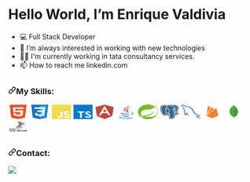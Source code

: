<h1>Hello World, I’m Enrique Valdivia</h1>

- 💻 Full Stack Developer
- 👀 I’m always interested in working with new technologies
- 👨‍💻 I'm currently working in tata consultancy services.
- 📫 How to reach me linkedin.com

<h2></h2>
<h3><a id="user-content-my-skills" class="anchor" aria-hidden="true" href="#my-skills"><svg class="octicon octicon-link" viewBox="0 0 16 16" version="1.1" width="16" height="16" aria-hidden="true"><path fill-rule="evenodd" d="M7.775 3.275a.75.75 0 001.06 1.06l1.25-1.25a2 2 0 112.83 2.83l-2.5 2.5a2 2 0 01-2.83 0 .75.75 0 00-1.06 1.06 3.5 3.5 0 004.95 0l2.5-2.5a3.5 3.5 0 00-4.95-4.95l-1.25 1.25zm-4.69 9.64a2 2 0 010-2.83l2.5-2.5a2 2 0 012.83 0 .75.75 0 001.06-1.06 3.5 3.5 0 00-4.95 0l-2.5 2.5a3.5 3.5 0 004.95 4.95l1.25-1.25a.75.75 0 00-1.06-1.06l-1.25 1.25a2 2 0 01-2.83 0z"></path></svg></a>My Skills:</h3>
<div>
	<a target="_blank" rel="noopener noreferrer" href="https://raw.githubusercontent.com/devicons/devicon/master/icons/html5/html5-original.svg"><img align="center" alt="EnriqueValdivia-HTML" height="30" width="40" src="https://raw.githubusercontent.com/devicons/devicon/master/icons/html5/html5-original.svg" style="max-width: 100%;"></a>
	<a target="_blank" rel="noopener noreferrer" href="https://raw.githubusercontent.com/devicons/devicon/master/icons/css3/css3-original.svg"><img align="center" alt="EnriqueValdivia-CSS" height="30" width="40" src="https://raw.githubusercontent.com/devicons/devicon/master/icons/css3/css3-original.svg" style="max-width: 100%;"></a>
	<a target="_blank" rel="noopener noreferrer" href="https://raw.githubusercontent.com/devicons/devicon/master/icons/javascript/javascript-plain.svg"><img align="center" alt="EnriqueValdivia-JS" height="30" width="40" src="https://raw.githubusercontent.com/devicons/devicon/master/icons/javascript/javascript-plain.svg" style="max-width: 100%;"></a>
	<a target="_blank" rel="noopener noreferrer" href="https://raw.githubusercontent.com/devicons/devicon/master/icons/typescript/typescript-plain.svg"><img align="center" alt="EnriqueValdivia-TS" height="30" width="40" src="https://raw.githubusercontent.com/devicons/devicon/master/icons/typescript/typescript-plain.svg" style="max-width: 100%;"></a>
	<a target="_blank" rel="noopener noreferrer" href="https://raw.githubusercontent.com/devicons/devicon/master/icons/angularjs/angularjs-plain.svg"><img align="center" alt="EnriqueValdivia-Angular" height="30" width="40" src="https://raw.githubusercontent.com/devicons/devicon/master/icons/angularjs/angularjs-plain.svg" style="max-width: 100%;"></a>
  <a target="_blank" rel="noopener noreferrer" href="https://raw.githubusercontent.com/devicons/devicon/master/icons/java/java-original.svg"><img align="center" alt="EnriqueValdivia-Java" height="30" width="40" src="https://raw.githubusercontent.com/devicons/devicon/master/icons/java/java-original.svg" style="max-width: 100%;"></a>
  <a target="_blank" rel="noopener noreferrer" href="https://raw.githubusercontent.com/devicons/devicon/master/icons/spring/spring-original.svg"><img align="center" alt="EnriqueValdivia-Spring" height="30" width="40" src="https://raw.githubusercontent.com/devicons/devicon/master/icons/spring/spring-original.svg" style="max-width: 100%;"></a>
  <a target="_blank" rel="noopener noreferrer" href="https://raw.githubusercontent.com/devicons/devicon/master/icons/postgresql/postgresql-original.svg"><img align="center" alt="EnriqueValdivia-PostgreSQL" height="30" width="40" src="https://raw.githubusercontent.com/devicons/devicon/master/icons/postgresql/postgresql-original.svg" style="max-width: 100%;"></a>
  <a target="_blank" rel="noopener noreferrer" href="https://raw.githubusercontent.com/devicons/devicon/master/icons/mysql/mysql-original.svg"><img align="center" alt="EnriqueValdivia-MySQL" height="30" width="40" src="https://raw.githubusercontent.com/devicons/devicon/master/icons/mysql/mysql-original.svg" style="max-width: 100%;"></a>
  <a target="_blank" rel="noopener noreferrer" href="https://raw.githubusercontent.com/devicons/devicon/master/icons/firebase/firebase-plain.svg"><img align="center" alt="EnriqueValdivia-Firebase" height="30" width="40" src="https://raw.githubusercontent.com/devicons/devicon/master/icons/firebase/firebase-plain.svg" style="max-width: 100%;"></a>
  <a target="_blank" rel="noopener noreferrer" href="https://raw.githubusercontent.com/devicons/devicon/master/icons/mongodb/mongodb-original.svg"><img align="center" alt="EnriqueValdivia-MongoDB" height="30" width="40" src="https://raw.githubusercontent.com/devicons/devicon/master/icons/mongodb/mongodb-original.svg" style="max-width: 100%;"></a>
  <a target="_blank" rel="noopener noreferrer" href="https://raw.githubusercontent.com/devicons/devicon/master/icons/microsoftsqlserver/microsoftsqlserver-plain-wordmark.svg"><img align="center" alt="EnriqueValdivia-SQL Server" height="30" width="40" src="https://raw.githubusercontent.com/devicons/devicon/master/icons/microsoftsqlserver/microsoftsqlserver-plain-wordmark.svg" style="max-width: 100%;"></a>
</div>
<h2></h2>
<h3><a id="user-content-contact" class="anchor" aria-hidden="true" href="#contact"><svg class="octicon octicon-link" viewBox="0 0 16 16" version="1.1" width="16" height="16" aria-hidden="true"><path fill-rule="evenodd" d="M7.775 3.275a.75.75 0 001.06 1.06l1.25-1.25a2 2 0 112.83 2.83l-2.5 2.5a2 2 0 01-2.83 0 .75.75 0 00-1.06 1.06 3.5 3.5 0 004.95 0l2.5-2.5a3.5 3.5 0 00-4.95-4.95l-1.25 1.25zm-4.69 9.64a2 2 0 010-2.83l2.5-2.5a2 2 0 012.83 0 .75.75 0 001.06-1.06 3.5 3.5 0 00-4.95 0l-2.5 2.5a3.5 3.5 0 004.95 4.95l1.25-1.25a.75.75 0 00-1.06-1.06l-1.25 1.25a2 2 0 01-2.83 0z"></path></svg></a>Contact:</h3>
<div> 
  <a href="https://www.linkedin.com/in/enrique-valdivia-rios/" rel="nofollow"><img src="https://camo.githubusercontent.com/c00f87aeebbec37f3ee0857cc4c20b21fefde8a96caf4744383ebfe44a47fe3f/68747470733a2f2f696d672e736869656c64732e696f2f62616467652f2d4c696e6b6564496e2d2532333030373742353f7374796c653d666f722d7468652d6261646765266c6f676f3d6c696e6b6564696e266c6f676f436f6c6f723d7768697465" data-canonical-src="https://img.shields.io/badge/-LinkedIn-%230077B5?style=for-the-badge&amp;logo=linkedin&amp;logoColor=white" style="max-width: 100%;"></a> 
</div>



<!---
enriquevaldivia1988/enriquevaldivia1988 is a ✨ special ✨ repository because its `README.md` (this file) appears on your GitHub profile.
You can click the Preview link to take a look at your changes.
--->
